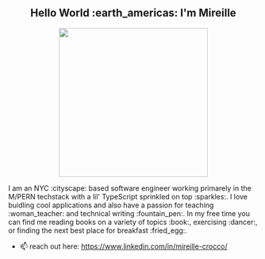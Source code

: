 <div id="header" align="center">
<h2> Hello World :earth_americas: I'm Mireille </h2>
</div>
  
<div id="header" align="center"> 
<img src="https://media.giphy.com/media/dbtDDSvWErdf2/giphy.gif" width="300" />
</div>

<div>
  <p> I am an NYC :cityscape: based software engineer working primarely in the M/PERN techstack with a lil' TypeScript sprinkled on top :sparkles:. I love buidling cool applications and also have a passion for teaching :woman_teacher: and technical writing :fountain_pen:. In my free time you can find me reading books on a variety of topics :book:, exercising :dancer:, or finding the next best place for breakfast :fried_egg:. </p>
</div>





- 📫 reach out here: https://www.linkedin.com/in/mireille-crocco/

<!---
Mireille13/Mireille13 is a ✨ special ✨ repository because its `README.md` (this file) appears on your GitHub profile.
You can click the Preview link to take a look at your changes.
--->
